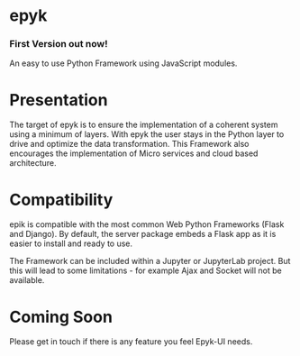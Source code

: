 # epyk

### First Version out now!

An easy to use Python Framework using JavaScript modules.

Presentation
================================
The target of epyk is to ensure the implementation of a coherent system using a minimum of layers.
With epyk the user stays in the Python layer to drive and optimize the data transformation.
This Framework also encourages the implementation of Micro services and cloud based architecture.

Compatibility
================================

epik is compatible with the most common Web Python Frameworks (Flask and Django).
By default, the server package embeds a Flask app as it is easier to install and ready to use.

The Framework can be included within a Jupyter or JupyterLab project. But this will lead to some limitations - for example Ajax and Socket will not be available.

Coming Soon
================================

Please get in touch if there is any feature you feel Epyk-UI needs.
